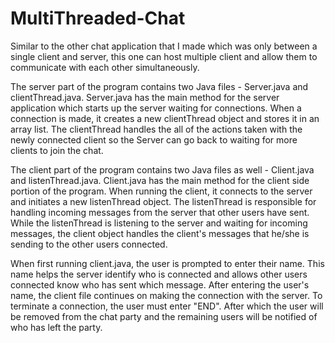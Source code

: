 # MultiThreaded-Chat
Similar to the other chat application that I made which was only between a single client and server, this one can host multiple client and allow them to communicate with each other simultaneously.

The server part of the program contains two Java files - Server.java and clientThread.java. Server.java has the main method
for the server application which starts up the server waiting for connections. When a connection is made, it creates a new
clientThread object and stores it in an array list. The clientThread handles the all of the actions taken with the newly
connected client so the Server can go back to waiting for more clients to join the chat.

The client part of the program contains two Java files as well - Client.java and listenThread.java. Client.java has the main
method for the client side portion of the program. When running the client, it connects to the server and initiates a new
listenThread object. The listenThread is responsible for handling incoming messages from the server that other users have sent.
While the listenThread is listening to the server and waiting for incoming messages, the client object handles the client's
messages that he/she is sending to the other users connected.

When first running client.java, the user is prompted to enter their name. This name helps the server identify who is connected
and allows other users connected know who has sent which message. After entering the user's name, the client file continues 
on making the connection with the server. To terminate a connection, the user must enter "END". After which the user will be
removed from the chat party and the remaining users will be notified of who has left the party.
